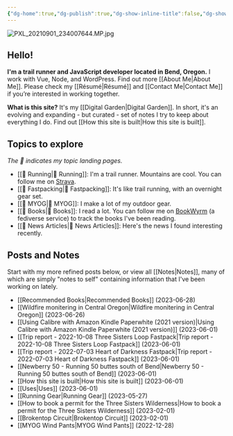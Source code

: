 ```yaml
---
{"dg-home":true,"dg-publish":true,"dg-show-inline-title":false,"dg-show-backlinks":false,"permalink":"/index/","tags":["gardenEntry"],"dgShowBacklinks":false,"dgShowInlineTitle":false,"dgPassFrontmatter":true}
---
```



![PXL_20210901_234007644.MP.jpg](/img/user/98-attachments/PXL_20210901_234007644.MP.jpg)

## Hello!

**I'm a trail runner and JavaScript developer located in Bend, Oregon.** I work with Vue, Node, and WordPress. Find out more [[About Me\|About Me]]. Please check my [[Résumé\|Résumé]] and [[Contact Me\|Contact Me]] if you’re interested in working together.

**What is this site?** It's my [[Digital Garden\|Digital Garden]]. In short, it's an evolving and expanding - but curated - set of notes I try to keep about everything I do. Find out [[How this site is built\|How this site is built]].

## Topics to explore

*The 📘 indicates my topic landing pages.*

* [[📘 Running\|📘 Running]]: I'm a trail runner. Mountains are cool. You can follow me on [Strava](https://www.strava.com/athletes/1057219).
* [[📘 Fastpacking\|📘 Fastpacking]]: It's like trail running, with an overnight gear set.
* [[📘 MYOG\|📘 MYOG]]: I make a lot of my outdoor gear.
* [[📘 Books\|📘 Books]]: I read a lot. You can follow me on [BookWyrm](https://bookwyrm.ajy.co/user/aaronjamesyoung) (a fediverse service) to track the books I've been reading.
* [[📘 News Articles\|📘 News Articles]]: Here's the news I found interesting recently.

## Posts and Notes

Start with my more refined posts below, or view all [[Notes\|Notes]], many of which are simply "notes to self" containing information that I've been working on lately.
- [[Recommended Books\|Recommended Books]] (2023-06-28)
- [[Wildfire monitering in Central Oregon\|Wildfire monitering in Central Oregon]] (2023-06-26)
- [[Using Calibre with Amazon Kindle Paperwhite (2021 version)\|Using Calibre with Amazon Kindle Paperwhite (2021 version)]] (2023-06-01)
- [[Trip report - 2022-10-08 Three Sisters Loop Fastpack\|Trip report - 2022-10-08 Three Sisters Loop Fastpack]] (2023-06-01)
- [[Trip report - 2022-07-03 Heart of Darkness Fastpack\|Trip report - 2022-07-03 Heart of Darkness Fastpack]] (2023-06-01)
- [[Newberry 50 - Running 50 buttes south of Bend\|Newberry 50 - Running 50 buttes south of Bend]] (2023-06-01)
- [[How this site is built\|How this site is built]] (2023-06-01)
- [[Uses\|Uses]] (2023-06-01)
- [[Running Gear\|Running Gear]] (2023-05-27)
- [[How to book a permit for the Three Sisters Wilderness\|How to book a permit for the Three Sisters Wilderness]] (2023-02-01)
- [[Brokentop Circuit\|Brokentop Circuit]] (2023-02-01)
- [[MYOG Wind Pants\|MYOG Wind Pants]] (2022-12-28)

